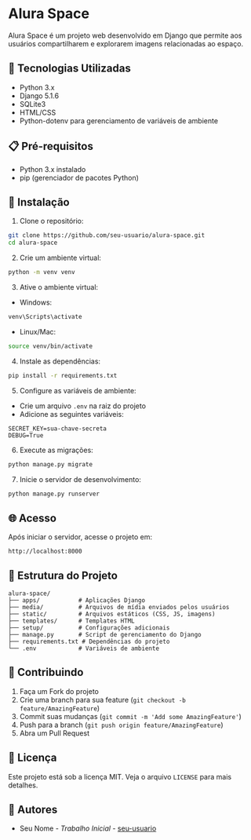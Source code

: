 # Alura Space

Alura Space é um projeto web desenvolvido em Django que permite aos usuários compartilharem e explorarem imagens relacionadas ao espaço.

## 🚀 Tecnologias Utilizadas

- Python 3.x
- Django 5.1.6
- SQLite3
- HTML/CSS
- Python-dotenv para gerenciamento de variáveis de ambiente

## 📋 Pré-requisitos

- Python 3.x instalado
- pip (gerenciador de pacotes Python)

## 🔧 Instalação

1. Clone o repositório:
```bash
git clone https://github.com/seu-usuario/alura-space.git
cd alura-space
```

2. Crie um ambiente virtual:
```bash
python -m venv venv
```

3. Ative o ambiente virtual:
- Windows:
```bash
venv\Scripts\activate
```
- Linux/Mac:
```bash
source venv/bin/activate
```

4. Instale as dependências:
```bash
pip install -r requirements.txt
```

5. Configure as variáveis de ambiente:
- Crie um arquivo `.env` na raiz do projeto
- Adicione as seguintes variáveis:
```
SECRET_KEY=sua-chave-secreta
DEBUG=True
```

6. Execute as migrações:
```bash
python manage.py migrate
```

7. Inicie o servidor de desenvolvimento:
```bash
python manage.py runserver
```

## 🌐 Acesso

Após iniciar o servidor, acesse o projeto em:
```
http://localhost:8000
```

## 📁 Estrutura do Projeto

```
alura-space/
├── apps/           # Aplicações Django
├── media/          # Arquivos de mídia enviados pelos usuários
├── static/         # Arquivos estáticos (CSS, JS, imagens)
├── templates/      # Templates HTML
├── setup/          # Configurações adicionais
├── manage.py       # Script de gerenciamento do Django
├── requirements.txt # Dependências do projeto
└── .env            # Variáveis de ambiente
```

## 🤝 Contribuindo

1. Faça um Fork do projeto
2. Crie uma branch para sua feature (`git checkout -b feature/AmazingFeature`)
3. Commit suas mudanças (`git commit -m 'Add some AmazingFeature'`)
4. Push para a branch (`git push origin feature/AmazingFeature`)
5. Abra um Pull Request

## 📝 Licença

Este projeto está sob a licença MIT. Veja o arquivo `LICENSE` para mais detalhes.

## 👥 Autores

- Seu Nome - *Trabalho Inicial* - [seu-usuario](https://github.com/seu-usuario) 